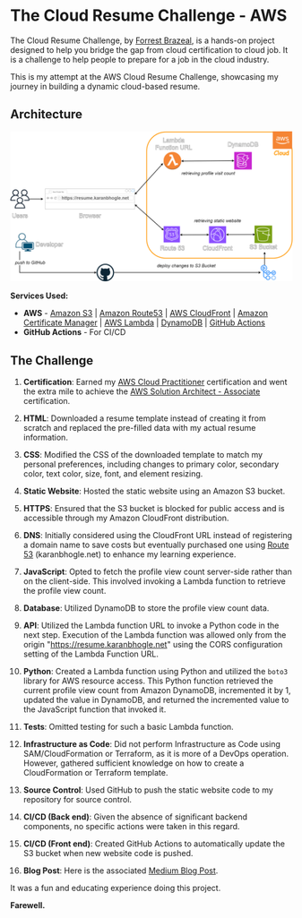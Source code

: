 
# The Cloud Resume Challenge - AWS
The Cloud Resume Challenge, by [Forrest Brazeal](https://forrestbrazeal.com/), is a hands-on project designed to help you bridge the gap from cloud certification to cloud job. It is a challenge to help people to prepare for a job in the cloud industry. 

This is my attempt at the AWS Cloud Resume Challenge, showcasing my journey in building a dynamic cloud-based resume.


## Architecture
![Karan's AWS Cloud Resume Challenge Architecture](https://github.com/karanbhogle/aws-cloud-resume-challenge/blob/main/resume-static-website/assets/img/aws-crc-arch.png?raw=true)

**Services Used:**

- **AWS** - [Amazon S3](https://aws.amazon.com/s3/) | [Amazon Route53](https://aws.amazon.com/route53/) | [AWS CloudFront](https://aws.amazon.com/cloudfront/) | [Amazon Certificate Manager](https://aws.amazon.com/certificate-manager/) | [AWS Lambda](https://aws.amazon.com/lambda/) | [DynamoDB](https://aws.amazon.com/dynamodb/) | [GitHub Actions](https://github.com/features/actions)
- **GitHub Actions** - For CI/CD
## The Challenge

1. **Certification**: Earned my [AWS Cloud Practitioner](https://www.credly.com/badges/946d0742-ed7d-4986-896f-69d8e61d383d) certification and went the extra mile to achieve the [AWS Solution Architect - Associate](https://www.credly.com/badges/23fddbdf-756f-4f2c-a525-7a74ac642cdc) certification.

2. **HTML**: Downloaded a resume template instead of creating it from scratch and replaced the pre-filled data with my actual resume information.

3. **CSS**: Modified the CSS of the downloaded template to match my personal preferences, including changes to primary color, secondary color, text color, size, font, and element resizing.

4. **Static Website**: Hosted the static website using an Amazon S3 bucket.

5. **HTTPS**: Ensured that the S3 bucket is blocked for public access and is accessible through my Amazon CloudFront distribution.

6. **DNS**: Initially considered using the CloudFront URL instead of registering a domain name to save costs but eventually purchased one using [Route 53](https://aws.amazon.com/route53) (karanbhogle.net) to enhance my learning experience.

7. **JavaScript**: Opted to fetch the profile view count server-side rather than on the client-side. This involved invoking a Lambda function to retrieve the profile view count.

8. **Database**: Utilized DynamoDB to store the profile view count data.

9. **API**: Utilized the Lambda function URL to invoke a Python code in the next step. Execution of the Lambda function was allowed only from the origin "https://resume.karanbhogle.net" using the CORS configuration setting of the Lambda Function URL.

10. **Python**: Created a Lambda function using Python and utilized the `boto3` library for AWS resource access. This Python function retrieved the current profile view count from Amazon DynamoDB, incremented it by 1, updated the value in DynamoDB, and returned the incremented value to the JavaScript function that invoked it.

11. **Tests**: Omitted testing for such a basic Lambda function.

12. **Infrastructure as Code**: Did not perform Infrastructure as Code using SAM/CloudFormation or Terraform, as it is more of a DevOps operation. However, gathered sufficient knowledge on how to create a CloudFormation or Terraform template.

13. **Source Control**: Used GitHub to push the static website code to my repository for source control.

14. **CI/CD (Back end)**: Given the absence of significant backend components, no specific actions were taken in this regard.

15. **CI/CD (Front end)**: Created GitHub Actions to automatically update the S3 bucket when new website code is pushed.

16. **Blog Post**: Here is the associated [Medium Blog Post](https://medium.com/@karanbhogle/my-journey-from-aws-certifications-to-the-cloud-resume-challenge-09b728270699).


It was a fun and educating experience doing this project. 


**Farewell.**
